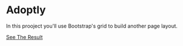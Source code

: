 # Adoptly



In this prooject you'll use Bootstrap's grid to build another page layout.




[See The Result](https://denishromenko.gitbooks.io/codeacademy_doc/content/html_css_projects/adoptly.html)



